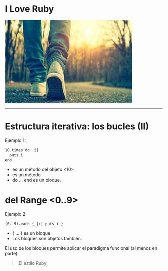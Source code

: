 
# I Love Ruby

![](./images/caminar.png)

---

# Estructura iterativa: los bucles (II)

Ejemplo 1:

```
10.times do |i|
  puts i
end
```

* <times> es un método del objeto <10>
* <each> es un método
* do ... end es un bloque.

# del Range <0..9>

Ejemplo 2:

```
(0..9).each { |i| puts i }
```

* { ... } es un bloque
* Los bloques son objetos también.

El uso de los bloques permite aplicar el paradigma funcional (al menos en parte).

> ¡El estilo Ruby!
